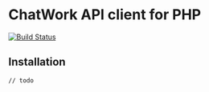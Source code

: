 # ChatWork API client for PHP

[![Build Status](https://travis-ci.com/ada-u/chatwork-api-client-for-php.svg?branch=master)](https://travis-ci.com/ada-u/chatwork-api-client-for-php)


## Installation

```bash
// todo
```
